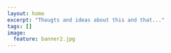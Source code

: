 ```yaml
---
layout: home
excerpt: "Thougts and ideas about this and that..."
tags: []
image:
  feature: banner2.jpg
---
```

